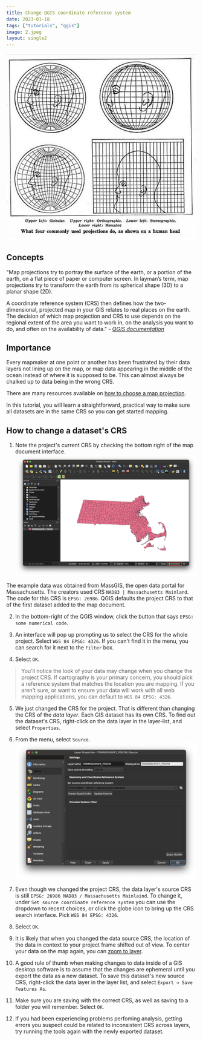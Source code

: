 ```yaml
---
title: Change QGIS coordinate reference system
date: 2023-01-18
tags: ["tutorials", "qgis"]
image: 2.jpeg
layout: single2
---
```



![Image of four human heads stretched in funny ways to mimic what commonly used projections do to flatten a round globe onto a flat surface](media/2.jpeg)

## Concepts

"Map projections try to portray the surface of the earth, or a portion of the earth, on a flat piece of paper or computer screen. In layman’s term, map projections try to transform the earth from its spherical shape (3D) to a planar shape (2D).

A coordinate reference system (CRS) then defines how the two-dimensional, projected map in your GIS relates to real places on the earth. The decision of which map projection and CRS to use depends on the regional extent of the area you want to work in, on the analysis you want to do, and often on the availability of data." - *[QGIS documentation](https://docs.qgis.org/3.16/en/docs/gentle_gis_introduction/coordinate_reference_systems.html)*


## Importance

Every mapmaker at one point or another has been frustrated by their data layers not lining up on the map, or map data appearing in the middle of the ocean instead of where it is supposed to be. This can almost always be chalked up to data being in the wrong CRS.

There are many resources available on [how to choose a map projection](http://www.geo.hunter.cuny.edu/~jochen/gtech201/lectures/lec6concepts/map%20coordinate%20systems/how%20to%20choose%20a%20projection.htm#:~:text=When%20you%20choose%20a%20projection,area%E2%80%94to%20achieve%20that%20purpose.).

In this tutorial, you will learn a straightforward, practical way to make sure all datasets are in the same CRS so you can get started mapping.

## How to change a dataset's CRS

1. Note the project's current CRS by checking the bottom right of the map document interface.
![Screenshot highlighting the project CRS in the bottom right of the map document in QGIS](media/1.png)

The example data was obtained from MassGIS, the open data portal for Massachusetts. The creators used CRS `NAD83 | Massachusetts Mainland`. The code for this CRS is `EPSG: 26986`. QGIS defaults the project CRS to that of the first dataset added to the map document.

2. In the bottom-right of the QGIS window, click the button that says `EPSG: some numerical code`.

3. An interface will pop up prompting us to select the CRS for the whole project. Select `WGS 84 EPSG: 4326`. If you can't find it in the menu, you can search for it next to the `Filter` box.

4. Select `OK`.
> You'll notice the look of your data may change when you change the project CRS. If cartography is your primary concern, you should pick a reference system that matches the location you are mapping. If you aren't sure, or want to ensure your data will work with all web mapping applications, you can default to `WGS 84 EPSG: 4326`.


5. We just changed the CRS for the project. That is different than changing the CRS of the *data layer*. Each GIS dataset has its own CRS. To find out the dataset's CRS, right-click on the data layer in the layer-list, and select `Properties`.

6. From the menu, select `Source`.
![Screenshot of the layer's source properties in QGIS](media/3.png)

7. Even though we changed the project CRS, the data layer's source CRS is still `EPSG: 26986 NAD83 / Massachusetts Mainlaind`. To change it, under `Set source coordinate reference system` you can use the dropdown to recent choices, or click the globe icon to bring up the CRS search interface. Pick `WGS 84 EPSG: 4326`.

8. Select `OK`.

9. It is likely that when you changed the data source CRS, the location of the data in context to your project frame shifted out of view. To center your data on the map again, you can [zoom to layer](https://harvardmapcollection.github.io/tutorials/qgis/zoom-to-layer).

10. A good rule of thumb when making changes to data inside of a GIS desktop software is to assume that the changes are ephemeral until you export the data as a new dataset. To save this dataset's new source CRS, right-click the data layer in the layer list, and select `Export → Save Features As`. 

11. Make sure you are saving with the correct CRS, as well as saving to a folder you will remember. Select `OK`. 

12. If you had been experiencing problems perfoming analysis, getting errors you suspect could be related to inconsistent CRS across layers, try running the tools again with the newly exported dataset. 